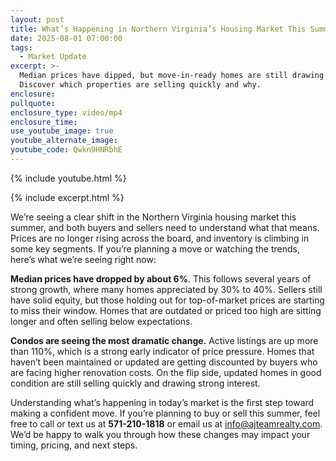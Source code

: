 ```yaml
---
layout: post
title: What’s Happening in Northern Virginia’s Housing Market This Summer?
date: 2025-08-01 07:00:00
tags:
  - Market Update
excerpt: >-
  Median prices have dipped, but move-in-ready homes are still drawing offers.
  Discover which properties are selling quickly and why.
enclosure:
pullquote:
enclosure_type: video/mp4
enclosure_time:
use_youtube_image: true
youtube_alternate_image:
youtube_code: Qwkn9HNRbhE
---
```

{% include youtube.html %}

{% include excerpt.html %}

We’re seeing a clear shift in the Northern Virginia housing market this summer, and both buyers and sellers need to understand what that means. Prices are no longer rising across the board, and inventory is climbing in some key segments. If you’re planning a move or watching the trends, here’s what we’re seeing right now:

**Median prices have dropped by about 6%**. This follows several years of strong growth, where many homes appreciated by 30% to 40%. Sellers still have solid equity, but those holding out for top-of-market prices are starting to miss their window. Homes that are outdated or priced too high are sitting longer and often selling below expectations.

**Condos are seeing the most dramatic change.** Active listings are up more than 110%, which is a strong early indicator of price pressure. Homes that haven’t been maintained or updated are getting discounted by buyers who are facing higher renovation costs. On the flip side, updated homes in good condition are still selling quickly and drawing strong interest.

Understanding what’s happening in today’s market is the first step toward making a confident move. If you’re planning to buy or sell this summer, feel free to call or text us at **571-210-1818** or email us at [info@ajteamrealty.com](mailto:info@ajteamrealty.com). We’d be happy to walk you through how these changes may impact your timing, pricing, and next steps.